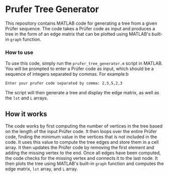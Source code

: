# Prufer Tree Generator
This repository contains MATLAB code for generating a tree from a given Prüfer sequence. The code takes a Prüfer code as input and produces a tree in the form of an edge matrix that can be plotted using MATLAB's built-in `graph` function.

### How to use
To use this code, simply run the `prufer_tree_generator.m` script in MATLAB. You will be prompted to enter a Prüfer code as input, which should be a sequence of integers separated by commas. For example:b
```
Enter your prufer code separated by comma: 2,5,5,2,3
```
The script will then generate a tree and display the edge matrix, as well as the `lst` and `L` arrays.

## How it works
The code works by first computing the number of vertices in the tree based on the length of the input Prüfer code. It then loops over the entire Prüfer code, finding the minimum value in the vertices that is not included in the code. It uses this value to compute the tree edges and store them in a cell array. It then updates the Prüfer code by removing the first element and adding the missing vertex to the end.
Once all edges have been computed, the code checks for the missing vertex and connects it to the last node. It then plots the tree using MATLAB's built-in `graph` function and computes the edge matrix, `lst` array, and `L` array.
